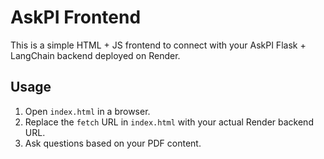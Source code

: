 # AskPI Frontend

This is a simple HTML + JS frontend to connect with your AskPI Flask + LangChain backend deployed on Render.

## Usage

1. Open `index.html` in a browser.
2. Replace the `fetch` URL in `index.html` with your actual Render backend URL.
3. Ask questions based on your PDF content.